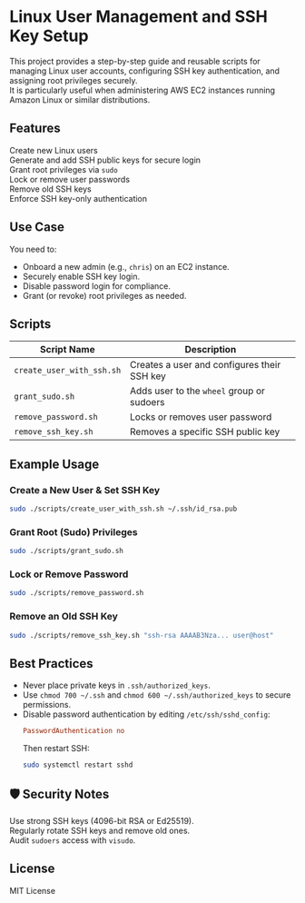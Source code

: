 # Linux User Management and SSH Key Setup

This project provides a step-by-step guide and reusable scripts for managing Linux user accounts, configuring SSH key authentication, and assigning root privileges securely.  
It is particularly useful when administering AWS EC2 instances running Amazon Linux or similar distributions.

## Features
Create new Linux users  
Generate and add SSH public keys for secure login  
Grant root privileges via `sudo`  
Lock or remove user passwords  
Remove old SSH keys  
Enforce SSH key-only authentication  

## Use Case
You need to:
- Onboard a new admin (e.g., `chris`) on an EC2 instance.
- Securely enable SSH key login.
- Disable password login for compliance.
- Grant (or revoke) root privileges as needed.

## Scripts

| Script Name                 | Description                                  |
|-----------------------------|----------------------------------------------|
| `create_user_with_ssh.sh`   | Creates a user and configures their SSH key |
| `grant_sudo.sh`             | Adds user to the `wheel` group or sudoers   |
| `remove_password.sh`        | Locks or removes user password             |
| `remove_ssh_key.sh`         | Removes a specific SSH public key          |

## Example Usage

### Create a New User & Set SSH Key
```bash
sudo ./scripts/create_user_with_ssh.sh ~/.ssh/id_rsa.pub
```

### Grant Root (Sudo) Privileges
```bash
sudo ./scripts/grant_sudo.sh
```

### Lock or Remove Password
```bash
sudo ./scripts/remove_password.sh
```

### Remove an Old SSH Key
```bash
sudo ./scripts/remove_ssh_key.sh "ssh-rsa AAAAB3Nza... user@host"
```

## Best Practices
- Never place private keys in `.ssh/authorized_keys`.
- Use `chmod 700 ~/.ssh` and `chmod 600 ~/.ssh/authorized_keys` to secure permissions.
- Disable password authentication by editing `/etc/ssh/sshd_config`:
  ```ini
  PasswordAuthentication no
  ```
  Then restart SSH:
  ```bash
  sudo systemctl restart sshd
  ```

## 🛡 Security Notes
Use strong SSH keys (4096-bit RSA or Ed25519).  
Regularly rotate SSH keys and remove old ones.  
Audit `sudoers` access with `visudo`.

## License
MIT License
